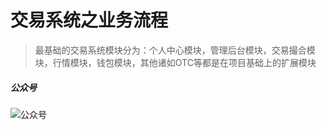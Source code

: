 交易系统之业务流程
==============================
> 最基础的交易系统模块分为：个人中心模块，管理后台模块，交易撮合模块，行情模块，钱包模块，其他诸如OTC等都是在项目基础上的扩展模块




##### 公众号
![公众号](https://oss.whoiszxl.com/qrcode_for_whoisc137_258.jpg)